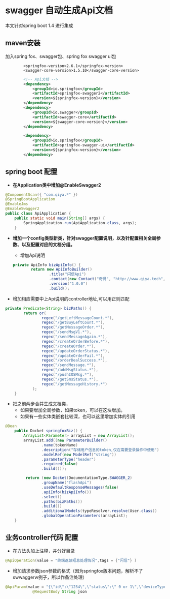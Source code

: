 # swagger 自动生成Api文档

本文针对spring boot 1.4 进行集成

## maven安装

加入spring fox、swagger包、spring fox swagger ui包

```
        <springfox-version>2.6.1</springfox-version>
        <swagger-core-version>1.5.10</swagger-core-version>
```

```xml
        <!-- Api文档 -->
        <dependency>
            <groupId>io.springfox</groupId>
            <artifactId>springfox-swagger2</artifactId>
            <version>${springfox-version}</version>
        </dependency>
        <dependency>
            <groupId>io.swagger</groupId>
            <artifactId>swagger-core</artifactId>
            <version>${swagger-core-version}</version>
        </dependency>

        <dependency>
            <groupId>io.springfox</groupId>
            <artifactId>springfox-swagger-ui</artifactId>
            <version>${springfox-version}</version>
        </dependency>
```

## spring boot 配置

* **在Application类中增加@EnableSwagger2**

```java
@ComponentScan({ "com.qiya.*" })
@SpringBootApplication
@EnableJms
@EnableSwagger2
public class ApiApplication {
    public static void main(String[] args) {
        SpringApplication.run(ApiApplication.class, args);
    }
```

* **增加一个config类型新类，针对swagger配置说明，以及针配置相关全局参数、以及配置对应的文档分组。**

  * 增加Api说明

  ```java
  private ApiInfo bizApiInfo() {
          return new ApiInfoBuilder()
                  .title("闪信Api")   
                  .contact(new Contact("奇伢", "http://www.qiya.tech", "ddy@qiya.tech"))
                  .version("1.0.0")
                  .build();
  ```

* 增加相应需要中上Api说明的controller地址,可以用正则匹配

```java
private Predicate<String> bizPaths() {
        return or(
                regex("/getLeftMessageCount.*"),
                regex("/getBuyLeftCount.*"),
                regex("/getMessageOrder.*"),
                regex("/sendMsgV1.*"),
                regex("/sendMessageAgain.*"),
                regex("/createOrderBefore.*"),
                regex("/createOrder.*"),
                regex("/updateOrderStatus.*"),
                regex("/updateOrderFail.*"),
                regex("/orderDealSuccess.*"),
                regex("/sendMessage.*"),
                regex("/addMsgStatus.*"),
                regex("/pushIOSMsg.*"),
                regex("/getSmsStatus.*"),
                regex("/getMessageHistory.*")
            );
    }
```

* 把之前两步合并生成文档类，
  * 如果要增加全局参数，如果token，可以在这块增加。
  * 如果有一些实体类嵌套比较深，也可以这里增加实体的引用

```java
@Bean
    public Docket springfoxBiz() {
        ArrayList<Parameter> arrayList = new ArrayList();
        arrayList.add((new ParameterBuilder()
                .name(tokenName)
                .description("存储用户信息的token,仅在需要登录操作中使用")
                .modelRef(new ModelRef("string"))
                .parameterType("header")
                .required(false)
                .build()));

         return (new Docket(DocumentationType.SWAGGER_2)
                .groupName("flashApi")
                .useDefaultResponseMessages(false)
                .apiInfo(bizApiInfo())
                .select()
                .paths(bizPaths())
                .build())
                .additionalModels(typeResolver.resolve(User.class))
                .globalOperationParameters(arrayList);
    }
```

## 业务controller代码 配置

* 在方法头加上注释，并分好目录

```java
@ApiOperation(value = "终端返馈短息处理情况",tags = {"闪信"} )
```

* 增加请求参数json参数的格式（因为springfox版本问题，解析不了swwaggerw例子，所以作备注处理）

```java
@ApiParam(value = "{\"id\":\"1234\",\"status\":\" 0 or 1\",\"deviceType\":\"enterprise or app\"}", required = true)
            @RequestBody String json
```



